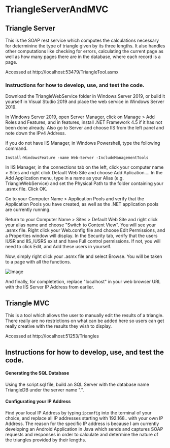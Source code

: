 # TriangleServerAndMVC

## Triangle Server

This is the SOAP rest service which computes the calculations necessary for determinine the type of triangle given by its three lengths. It also handles other computations like checking for errors, calculating the current page as well as how many pages there are in the database, where each record is a page.

Accessed at http://localhost:53479/TriangleTool.asmx

### Instructions for how to develop, use, and test the code.

Download the TriangleWebService folder in Windows Server 2019, or build it yourself in Visual Studio 2019 and place the web service in Windows Server 2019.

In Windows Server 2019, open Server Manager, click on Manage > Add Roles and Features, and in features, install .NET Framework 4.5 if it has not been done already. Also go to Server and choose IIS from the left panel and note down the IPv4 Address.

If you do not have IIS Manager, in Windows Powershell, type the following command.

`Install-WindowsFeature -name Web-Server -IncludeManagementTools`

In IIS Manager, in the connections tab on the left, click your computer name > Sites and right click Default Web Site and choose Add Aplication.... In the Add Application menu, type in a name as your Alias (e.g. TriangleWebService) and set the Physical Path to the folder containing your .asmx file. Click OK. 

Go to your Computer Name > Application Pools and verify that the Application Pools you have created, as well as the .NET application pools are currently running. 

Return to your Computer Name > Sites > Default Web Site and right click your alias name and choose "Switch to Content View". You will see your .asmx file. Right click your Web.config file and choose Edit Permissions, and a Properties window will display. In the Security tab, verify that the users IUSR and IIS_IUSRS exist and have Full control permissions. If not, you will need to click Edit, and Add these users in yourself.

Now, simply right click your .asmx file and select Browse. You will be taken to a page with all the functions. 

![Image](https://i.imgur.com/snFft1s.png)

And finally, for completetion, replace "localhost" in your web browser URL with the IIS Server IP Address from earlier.





## Triangle MVC

This is a tool which allows the user to manually edit the results of a triangle. There really are no restrictions on what can be added here so users can get really creative with the results they wish to display.

Accessed at http://localhost:51253/Triangles

## Instructions for how to develop, use, and test the code.

#### Generating the SQL Database

Using the script.sql file, build an SQL Server with the database name TriangleDB under the server name ".".

#### Configurating your IP Address

Find your local IP Address by typing `ipconfig` into the terminal of your choice, and replace all IP addresses starting with 192.168.*.* with your own IP Address. The reason for the specific IP address is because I am currently developing an Android Application in Java which sends and captures SOAP requests and responses in order to calculate and determine the nature of the triangles provided by their lengths.
